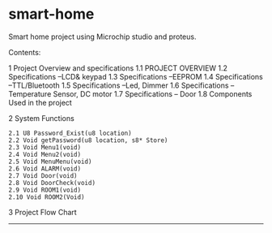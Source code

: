 # smart-home
Smart home project using Microchip studio and proteus.

Contents:

1 Project Overview and specifications
    1.1 PROJECT OVERVIEW
    1.2 Specifications –LCD& keypad
    1.3 Specifications –EEPROM
    1.4 Specifications –TTL/Bluetooth
    1.5 Specifications –Led, Dimmer
    1.6 Specifications –Temperature Sensor, DC motor
    1.7 Specifications – Door
    1.8 Components Used in the project

2 System Functions

    2.1 U8 Password_Exist(u8 location)
    2.2 Void getPassword(u8 location, s8* Store)
    2.3 Void Menu1(void)
    2.4 Void Menu2(void)
    2.5 Void MenuMenu(void)
    2.6 Void ALARM(void)
    2.7 Void Door(void)
    2.8 Void DoorCheck(void)
    2.9 Void ROOM1(void)
    2.10 Void ROOM2(Void)

3 Project Flow Chart
______________________________________________________________________________________



